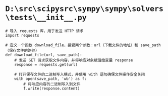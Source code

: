 # `D:\src\scipysrc\sympy\sympy\solvers\tests\__init__.py`

```
# 导入 requests 库，用于发送 HTTP 请求
import requests

# 定义一个函数 download_file，接受两个参数：url（下载文件的地址）和 save_path（保存文件的路径）
def download_file(url, save_path):
    # 发送 GET 请求获取文件内容，并将响应对象赋值给变量 response
    response = requests.get(url)
    
    # 打开保存文件的二进制写入模式，并使用 with 语句确保文件操作安全关闭
    with open(save_path, 'wb') as f:
        # 将响应内容的二进制写入到文件
        f.write(response.content)
```